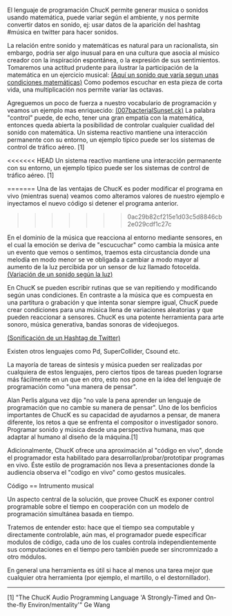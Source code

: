  El lenguaje de programación ChucK permite generar musica o sonidos usando matemática, puede variar según el ambiente, y nos permite convertir datos en sonido, ej: usar datos de la aparición del hashtag #música en twitter para hacer sonidos.
 

La relación entre sonido y matemáticas es natural para un racionalista, sin embargo, podria ser algo inusual para en una cultura que asocia al músico creador con la inspiración espontánea, o la expresión de sus sentimientos.
Tomaremos una actitud prudente para ilustrar la participación de la matemática en un ejercicio musical: [(Aquí un sonido que varía segun unas condiciones matemáticas)](003matematicaSimple.ck)
Como podemos escuchar en esta pieza de corta vida, una multiplicación nos permite variar las octavas.


Agreguemos un poco de fuerza a nuestro vocabulario de programación y veamos un ejemplo mas enriquecido:
[(007bacterialSunset.ck)](007bacterialSunset.ck)
La palabra "control" puede, de echo, tener una gran empatía con la matemática, entonces queda abierta la posibilidad de controlar cualquier cualidad del sonido con matemática.
Un sistema reactivo mantiene una interacción permanente con su entorno, un ejemplo típico puede ser los sistemas de control de tráfico aéreo. [1]

<<<<<<< HEAD
Un sistema reactivo mantiene una interacción permanente con su entorno, un ejemplo típico puede ser los sistemas de control de tráfico aéreo. [1]

=======
Una de las ventajas de ChucK es poder modificar el programa en vivo (mientras suena) veamos como alteramos valores de nuestro ejemplo e inyectamos el nuevo código si detener el programa anterior.
>>>>>>> 0ac29b82cf215e1d03c5d8846cb2e029cdf1c27c

En el dominio de la música que reacciona al entorno mediante sensores, en el cual la emoción se deriva de "escucuchar" como cambia la música ante un evento que vemos o sentimos, traemos esta circustancia donde una melodía en modo menor se ve obligada a cambiar a modo mayor al aumento de la luz percibida por un sensor de luz llamado fotocelda.
[(Variación de un sonido según la luz)](400reaccionaSerial.ck)



En ChucK se pueden escribir rutinas que se van repitiendo y modificando según unas condiciones. En contraste a la música que es compuesta en una partitura o grabación y que intenta sonar siempre igual, ChucK puede crear condiciones para una música llena de variaciones aleatorias y que pueden reaccionar a sensores.
ChucK es una potente herramienta para arte sonoro, música generativa, bandas sonoras de videojuegos.


[(Sonificación de un Hashtag de Twitter)](https://vimeo.com/81179236)


Existen otros lenguajes como Pd, SuperCollider, Csound etc.

La mayoría de tareas de sintesis y música pueden ser realizadas por cualquiera de estos lenguajes, pero ciertos tipos de tareas pueden lograrse más fácilmente en un que en otro, esto nos pone en la idea del lenguaje de programación como "una manera de pensar".

Alan Perlis alguna vez dijo "no vale la pena aprender un lenguaje de programación que no cambie su manera de pensar". 
Uno de los benficios importantes de ChucK es su capacidad de ayudarnos a pensar, de manera diferente, los retos a que se enfrenta el compositor o investigador sonoro.
Programar sonido y música desde una perspectiva humana, mas que adaptar al humano al diseño de la máquina.[1]




Adicionalmente, ChucK ofrece una aproximación al "código en vivo", donde el programador esta habilitado para desarrollar/probar/prototipar programas en vivo. Éste estilo de programación nos lleva a presentaciones donde la audiencia observa el "codigo en vivo" como gestos musicales.

Código == Intrumento musical

Un aspecto central de la solución, que provee ChucK es exponer control programable sobre el tiempo en cooperación con un modelo de programación simultánea basada en tiempo.

Tratemos de entender esto: hace que el tiempo sea computable y directamente controlable, aún mas, el programador puede especificar modulos de código, cada uno de los cuales controla independientemente sus computaciones en el tiempo pero también puede ser sincromnizado a otro módulos.

En general una herramienta es útil si hace al menos una tarea mejor que cualquier otra herramienta (por ejemplo, el martillo, o el destornillador).




---

[1] "The ChucK Audio Programming Language 'A Strongly-Timed and On-the-fly Environ/mentality'" Ge Wang
